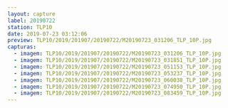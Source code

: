 ```yaml
---
layout: capture
label: 20190722
station: TLP10
date: 2019-07-23 03:12:06
preview: TLP10/2019/201907/20190722/M20190723_031206_TLP_10P.jpg
capturas:
  - imagem: TLP10/2019/201907/20190722/M20190723_031206_TLP_10P.jpg
  - imagem: TLP10/2019/201907/20190722/M20190723_031851_TLP_10P.jpg
  - imagem: TLP10/2019/201907/20190722/M20190723_051153_TLP_10P.jpg
  - imagem: TLP10/2019/201907/20190722/M20190723_053237_TLP_10P.jpg
  - imagem: TLP10/2019/201907/20190722/M20190723_060038_TLP_10P.jpg
  - imagem: TLP10/2019/201907/20190722/M20190723_074950_TLP_10P.jpg
  - imagem: TLP10/2019/201907/20190722/M20190723_083459_TLP_10P.jpg
---
```

